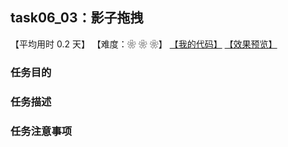 ## task06_03：影子拖拽

【平均用时 0.2 天】
【难度：❀ ❀ ❀】
[【我的代码】](https://github.com/wangsiyuan233/MyDemo/blob/master/task06/03/task06_03.html)
[【效果预览】](https://wangsiyuan233.cn/MyDemo/task06/03/task06_03.html)

### 任务目的


### 任务描述


### 任务注意事项


